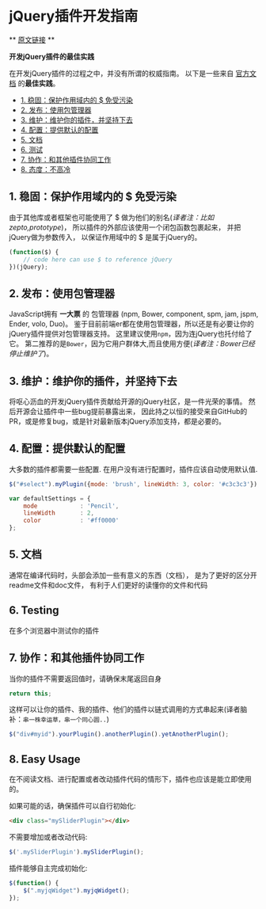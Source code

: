 # jQuery插件开发指南
** [原文链接](https://github.com/peterkokot/awesome-jquery/blob/master/CONTRIBUTING.md) **

**开发jQuery插件的最佳实践**


在开发jQuery插件的过程之中，并没有所谓的权威指南。
以下是一些来自 [官方文档](http://learn.jquery.com/plugins/) 的**最佳实践**。

* [1. 稳固：保护作用域内的 $ 免受污染](#tip-1)
* [2. 发布：使用包管理器](#tip-2)
* [3. 维护：维护你的插件，并坚持下去](#tip-3)
* [4. 配置：提供默认的配置](#tip-4)
* [5. 文档](#tip-5)
* [6. 测试](#tip-6)
* [7. 协作：和其他插件协同工作](#tip-7)
* [8. 态度：不高冷](#tip-8)


## 1. 稳固：保护作用域内的 $ 免受污染<a name="tip-1"></a>

由于其他库或者框架也可能使用了 $ 做为他们的别名(*译者注：比如zepto,prototype*)，
所以插件的外部应该使用一个闭包函数包裹起来，
并把jQuery做为参数传入，
以保证作用域中的 $ 是属于jQuery的。

```javascript
(function($) {
    // code here can use $ to reference jQuery
})(jQuery);
```

## 2. 发布：使用包管理器<a name="tip-2"></a>

JavaScript拥有 **一大票** 的 包管理器 (npm, Bower, component, spm, jam, jspm, Ender, volo, Duo)。
鉴于目前前端er都在使用包管理器，所以还是有必要让你的jQuery插件提供对包管理器支持。
这里建议使用`npm`，因为连jQuery也托付给了它。
第二推荐的是`Bower`，因为它用户群体大,而且使用方便(*译者注：Bower已经停止维护了*)。


## 3. 维护：维护你的插件，并坚持下去<a name="tip-3"></a>
将呕心沥血的开发jQuery插件贡献给开源的jQuery社区，是一件光荣的事情。
然后开源会让插件中一些bug提前暴露出来，
因此持之以恒的接受来自GitHub的PR，或是修复bug，或是针对最新版本jQuery添加支持，都是必要的。

## 4. 配置：提供默认的配置<a name="tip-5"></a>

大多数的插件都需要一些配置. 在用户没有进行配置时，插件应该自动使用默认值.

```javascript
$("#select").myPlugin({mode: 'brush', lineWidth: 3, color: '#c3c3c3'});
```

```javascript
var defaultSettings = {
    mode            : 'Pencil',
    lineWidth       : 2,
    color 			: '#ff0000'
};
```

## 5. 文档<a name="tip-6"></a>

通常在编译代码时，头部会添加一些有意义的东西（文档），
是为了更好的区分开readme文件和doc文件，
有利于人们更好的读懂你的文件和代码

## 6. Testing<a name="tip-7"></a>

在多个浏览器中测试你的插件


## 7. 协作：和其他插件协同工作

当你的插件不需要返回值时，请确保末尾返回自身

```javascript
return this;
```

这样可以让你的插件、我的插件、他们的插件以链式调用的方式串起来(译者脑补：`串一株幸运草，串一个同心圆..`)

```javascript
$("div#myid").yourPlugin().anotherPlugin().yetAnotherPlugin();
```

## 8. Easy Usage

在不阅读文档、进行配置或者改动插件代码的情形下，插件也应该是能立即使用的。

如果可能的话，确保插件可以自行初始化:

```html
<div class="mySliderPlugin"></div>
```

不需要增加或者改动代码:

```javascript
$('.mySliderPlugin').mySliderPlugin();
```

插件能够自主完成初始化:

```javascript
$(function() {
    $(".myjqWidget").myjqWidget();
});
```
